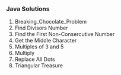 ### Java Solutions

1. Breaking_Chocolate_Problem 
2. Find Divisors Number 
3. Find the First Non-Consercutive Number
4. Get the Middle Character
5. Multiples of 3 and 5 
6. Multiply
7. Replace All Dots
8. Triangular Treasure
